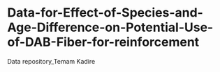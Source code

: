 # Data-for-Effect-of-Species-and-Age-Difference-on-Potential-Use-of-DAB-Fiber-for-reinforcement
Data repository_Temam Kadire
